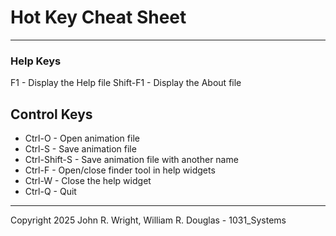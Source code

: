 <!-- john Wed Mar 26 11:56:50 AM PDT 2025 -->
<!-- This software is made available for use under the GNU General Public License (GPL). -->
<!-- A copy of this license is available within the repository for this software and is -->
<!-- included herein by reference. -->

# Hot Key Cheat Sheet
---
### Help Keys
F1 - Display the Help file
Shift-F1 - Display the About file

## Control Keys
- Ctrl-O - Open animation file
- Ctrl-S - Save animation file
- Ctrl-Shift-S - Save animation file with another name
- Ctrl-F - Open/close finder tool in help widgets
- Ctrl-W - Close the help widget
- Ctrl-Q - Quit

---
Copyright 2025 John R. Wright, William R. Douglas - 1031_Systems
